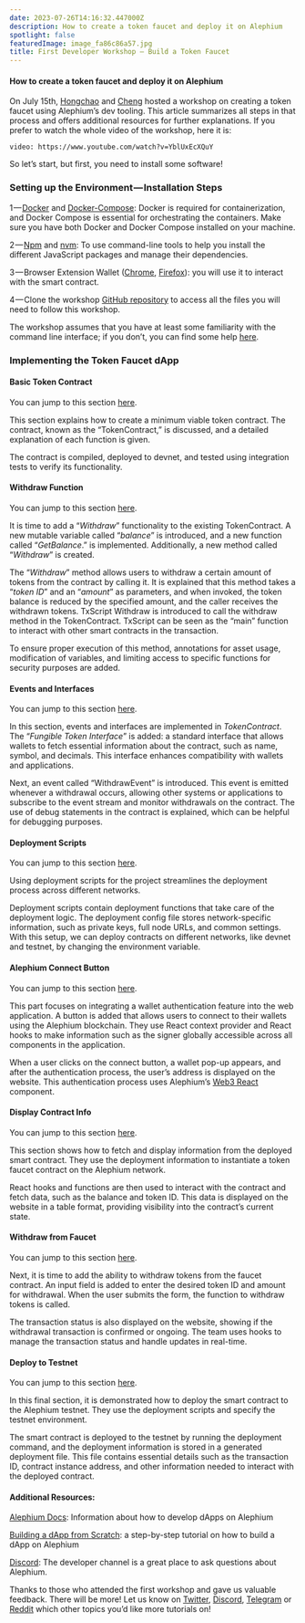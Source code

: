 ```yaml
---
date: 2023-07-26T14:16:32.447000Z
description: How to create a token faucet and deploy it on Alephium
spotlight: false
featuredImage: image_fa86c86a57.jpg
title: First Developer Workshop — Build a Token Faucet
---
```


#### How to create a token faucet and deploy it on Alephium

On July 15th, <a href="https://github.com/h0ngcha0" data-href="https://github.com/h0ngcha0">Hongchao</a> and <a href="https://twitter.com/wachmc" data-href="https://twitter.com/wachmc">Cheng</a> hosted a workshop on creating a token faucet using Alephium’s dev tooling. This article summarizes all steps in that process and offers additional resources for further explanations. If you prefer to watch the whole video of the workshop, here it is:

`video: https://www.youtube.com/watch?v=YblUxEcXQuY`

So let’s start, but first, you need to install some software!

### Setting up the Environment — Installation Steps

1 — <a href="https://docs.docker.com/get-docker/" data-href="https://docs.docker.com/get-docker/">Docker</a> and <a href="https://docs.docker.com/compose/install/" data-href="https://docs.docker.com/compose/install/">Docker-Compose</a>: Docker is required for containerization, and Docker Compose is essential for orchestrating the containers. Make sure you have both Docker and Docker Compose installed on your machine.

2 — <a href="https://www.npmjs.com/" data-href="https://www.npmjs.com/">Npm</a> and <a href="https://github.com/nvm-sh/nvm" data-href="https://github.com/nvm-sh/nvm">nvm</a>: To use command-line tools to help you install the different JavaScript packages and manage their dependencies.

3 — Browser Extension Wallet (<a href="https://chrome.google.com/webstore/detail/alephium-extension-wallet/gdokollfhmnbfckbobkdbakhilldkhcj" data-href="https://chrome.google.com/webstore/detail/alephium-extension-wallet/gdokollfhmnbfckbobkdbakhilldkhcj">Chrome</a>, <a href="https://addons.mozilla.org/en-US/firefox/addon/alephiumextensionwallet/" data-href="https://addons.mozilla.org/en-US/firefox/addon/alephiumextensionwallet/">Firefox</a>): you will use it to interact with the smart contract.

4 — Clone the workshop <a href="https://github.com/alephium/dev-workshop-01" data-href="https://github.com/alephium/dev-workshop-01">GitHub repository</a> to access all the files you will need to follow this workshop.

The workshop assumes that you have at least some familiarity with the command line interface; if you don’t, you can find some help <a href="https://www.youtube.com/watch?v=YblUxEcXQuY&amp;t=115s" data-href="https://www.youtube.com/watch?v=YblUxEcXQuY&amp;t=115s">here</a>.

### Implementing the Token Faucet dApp

#### Basic Token Contract

You can jump to this section <a href="https://www.youtube.com/watch?v=YblUxEcXQuY&amp;t=1360s" data-href="https://www.youtube.com/watch?v=YblUxEcXQuY&amp;t=1360s">here</a>.

This section explains how to create a minimum viable token contract. The contract, known as the “TokenContract,” is discussed, and a detailed explanation of each function is given.

The contract is compiled, deployed to devnet, and tested using integration tests to verify its functionality.

#### Withdraw Function

You can jump to this section <a href="https://www.youtube.com/watch?v=YblUxEcXQuY&amp;t=1915s" data-href="https://www.youtube.com/watch?v=YblUxEcXQuY&amp;t=1915s">here</a>.

It is time to add a “_Withdraw_” functionality to the existing TokenContract. A new mutable variable called “_balance_” is introduced, and a new function called “_GetBalance_.” is implemented. Additionally, a new method called “_Withdraw_” is created.

The “_Withdraw_” method allows users to withdraw a certain amount of tokens from the contract by calling it. It is explained that this method takes a “_token ID_” and an “_amount_” as parameters, and when invoked, the token balance is reduced by the specified amount, and the caller receives the withdrawn tokens. TxScript Withdraw is introduced to call the withdraw method in the TokenContract. TxScript can be seen as the “main” function to interact with other smart contracts in the transaction.

To ensure proper execution of this method, annotations for asset usage, modification of variables, and limiting access to specific functions for security purposes are added.

#### Events and Interfaces

You can jump to this section <a href="https://www.youtube.com/watch?v=YblUxEcXQuY&amp;t=2853s" data-href="https://www.youtube.com/watch?v=YblUxEcXQuY&amp;t=2853s">here</a>.

In this section, events and interfaces are implemented in _TokenContract_. The “_Fungible Token Interface_” is added: a standard interface that allows wallets to fetch essential information about the contract, such as name, symbol, and decimals. This interface enhances compatibility with wallets and applications.

Next, an event called “WithdrawEvent” is introduced. This event is emitted whenever a withdrawal occurs, allowing other systems or applications to subscribe to the event stream and monitor withdrawals on the contract. The use of debug statements in the contract is explained, which can be helpful for debugging purposes.

#### Deployment Scripts

You can jump to this section <a href="https://www.youtube.com/watch?v=YblUxEcXQuY&amp;t=3312s" data-href="https://www.youtube.com/watch?v=YblUxEcXQuY&amp;t=3312s">here</a>.

Using deployment scripts for the project streamlines the deployment process across different networks.

Deployment scripts contain deployment functions that take care of the deployment logic. The deployment config file stores network-specific information, such as private keys, full node URLs, and common settings. With this setup, we can deploy contracts on different networks, like devnet and testnet, by changing the environment variable.

#### Alephium Connect Button

You can jump to this section <a href="https://www.youtube.com/watch?v=YblUxEcXQuY&amp;t=3944s" data-href="https://www.youtube.com/watch?v=YblUxEcXQuY&amp;t=3944s">here</a>.

This part focuses on integrating a wallet authentication feature into the web application. A button is added that allows users to connect to their wallets using the Alephium blockchain. They use React context provider and React hooks to make information such as the signer globally accessible across all components in the application.

When a user clicks on the connect button, a wallet pop-up appears, and after the authentication process, the user’s address is displayed on the website. This authentication process uses Alephium’s <a href="https://github.com/alephium/alephium-web3/tree/master/packages/web3-react" data-href="https://github.com/alephium/alephium-web3/tree/master/packages/web3-react">Web3 React</a> <a href="https://github.com/alephium/alephium-web3-react" data-href="https://github.com/alephium/alephium-web3-react"></a> component.

#### Display Contract Info

You can jump to this section <a href="https://www.youtube.com/watch?v=YblUxEcXQuY&amp;t=4352s" data-href="https://www.youtube.com/watch?v=YblUxEcXQuY&amp;t=4352s">here</a>.

This section shows how to fetch and display information from the deployed smart contract. They use the deployment information to instantiate a token faucet contract on the Alephium network.

React hooks and functions are then used to interact with the contract and fetch data, such as the balance and token ID. This data is displayed on the website in a table format, providing visibility into the contract’s current state.

#### Withdraw from Faucet

You can jump to this section <a href="https://www.youtube.com/watch?v=YblUxEcXQuY&amp;t=5040s" data-href="https://www.youtube.com/watch?v=YblUxEcXQuY&amp;t=5040s">here</a>.

Next, it is time to add the ability to withdraw tokens from the faucet contract. An input field is added to enter the desired token ID and amount for withdrawal. When the user submits the form, the function to withdraw tokens is called.

The transaction status is also displayed on the website, showing if the withdrawal transaction is confirmed or ongoing. The team uses hooks to manage the transaction status and handle updates in real-time.

#### Deploy to Testnet

You can jump to this section <a href="https://www.youtube.com/watch?v=YblUxEcXQuY&amp;t=5040s" data-href="https://www.youtube.com/watch?v=YblUxEcXQuY&amp;t=5040s">here</a>.

In this final section, it is demonstrated how to deploy the smart contract to the Alephium testnet. They use the deployment scripts and specify the testnet environment.

The smart contract is deployed to the testnet by running the deployment command, and the deployment information is stored in a generated deployment file. This file contains essential details such as the transaction ID, contract instance address, and other information needed to interact with the deployed contract.

#### Additional Resources:

<a href="https://docs.alephium.org/" data-href="https://docs.alephium.org/">Alephium Docs</a>: Information about how to develop dApps on Alephium

<a href="https://docs.alephium.org/dapps/build-dapp-from-scratch/#whats-next" data-href="https://docs.alephium.org/dapps/build-dapp-from-scratch/#whats-next">Building a dApp from Scratch</a>: a step-by-step tutorial on how to build a dApp on Alephium

[Discord](/discord): The developer channel is a great place to ask questions about Alephium.

Thanks to those who attended the first workshop and gave us valuable feedback. There will be more! Let us know on <a href="https://twitter.com/alephium" data-href="https://twitter.com/alephium">Twitter</a>, [Discord](/discord), <a href="https://t.me/alephiumgroup" data-href="https://t.me/alephiumgroup">Telegram</a> or <a href="https://www.reddit.com/r/Alephium/" data-href="https://www.reddit.com/r/Alephium/">Reddit</a> which other topics you’d like more tutorials on!
